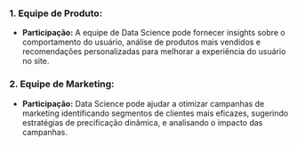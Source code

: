 ### 1. **Equipe de Produto:**
   - **Participação:** A equipe de Data Science pode fornecer insights sobre o comportamento do usuário, análise de produtos mais vendidos e recomendações personalizadas para melhorar a experiência do usuário no site.

### 2. **Equipe de Marketing:**
   - **Participação:** Data Science pode ajudar a otimizar campanhas de marketing identificando segmentos de clientes mais eficazes, sugerindo estratégias de precificação dinâmica, e analisando o impacto das campanhas.

<!-- ### 3. **Equipe de Operações e Logística:**
   - *Participação DI: * Analytics pode ser usado para otimizar cadeias de suprimentos, prever demandas sazonais, melhorar a gestão de estoque e otimizar a eficiência logística.

### 4. **Equipe de Atendimento ao Cliente:**
   - *Participação DI: * A análise de dados pode ajudar a identificar padrões de reclamações, antecipar problemas recorrentes, e melhorar o suporte ao cliente por meio de chatbots ou sistemas automatizados.

### 5. **Equipe de Finanças:**
   - *Participação DI: * Data Science pode fornecer previsões de receita, análise de rentabilidade por produto/categoria e detecção de fraudes financeiras.

### 6. **Equipe de Desenvolvimento e Tecnologia:**
   - *Participação DI: * Colaboração é essencial para implementar soluções analíticas, integrar ferramentas de aprendizado de máquina e garantir a segurança dos dados.

### 7. **Equipe de Jurídico e Compliance:**
   - *Participação DI: * Garantir que as práticas analíticas estejam em conformidade com regulamentações de privacidade e proteção de dados, além de auxiliar em questões relacionadas à segurança da informação.

### 8. **Equipe de Recursos Humanos:**
   - *Participação DI: * Usar análise de dados para otimizar processos de recrutamento, retenção de talentos e análise de satisfação do funcionário.

### 9. **Equipe Executiva / Diretoria:**
   - *Participação DI: * Apresentar insights estratégicos, previsões de mercado e relatórios que auxiliem na tomada de decisões estratégicas de alto nível.

### 10. **Equipe de Segurança da Informação:**
    - *Participação DI: * Garantir a segurança dos dados, implementar práticas de proteção contra ameaças cibernéticas e colaborar na conformidade com normas de segurança. -->
